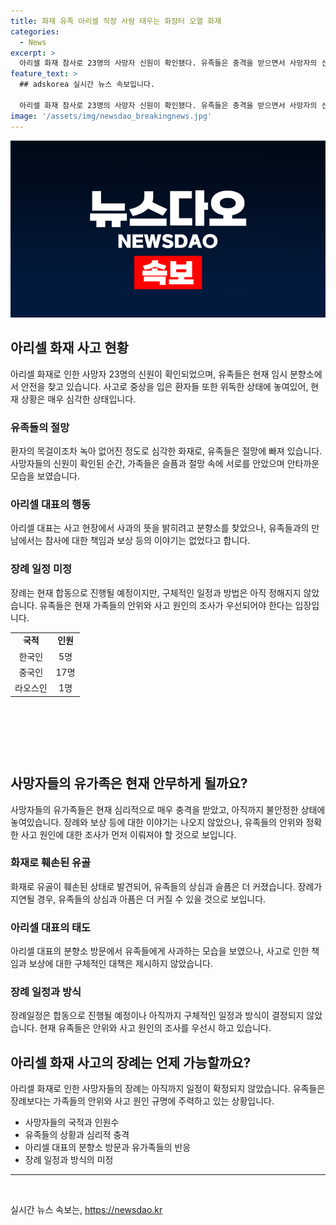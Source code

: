 ```yaml
---
title: 화재 유족 아리셀 직장 사람 태우는 화장터 오열 화재
categories:
  - News
excerpt: >
  아리셀 화재 참사로 23명의 사망자 신원이 확인됐다. 유족들은 충격을 받으면서 사망자의 신원을 확인했다. 사망자는 한국인 5명, 중국인 17명, 라오스인 1명으로 파악됐다. 아버지는 녹아 없어진 목걸이로 딸을 알아볼 수 없었다고 호소했다. 아리셀 대표는 유족들을 찾아 사죄했지만 보상에 대해서는 논의되지 않았다. 장례는 아직 미정이며 중상자 2명의 상태가 위급한 가운데 유족들은 사고의 원인을 규명하는 데 집중하고 있다.
feature_text: >
  ## adskorea 실시간 뉴스 속보입니다.

  아리셀 화재 참사로 23명의 사망자 신원이 확인됐다. 유족들은 충격을 받으면서 사망자의 신원을 확인했다. 사망자는 한국인 5명, 중국인 17명, 라오스인 1명으로 파악됐다. 아버지는 녹아 없어진 목걸이로 딸을 알아볼 수 없었다고 호소했다. 아리셀 대표는 유족들을 찾아 사죄했지만 보상에 대해서는 논의되지 않았다. 장례는 아직 미정이며 중상자 2명의 상태가 위급한 가운데 유족들은 사고의 원인을 규명하는 데 집중하고 있다.
image: '/assets/img/newsdao_breakingnews.jpg'
---
```


<p><img src="/assets/img/newsdao_breakingnews.jpg" alt="adskorea 속보" /></p>

<h2 data-ke-size="size26">아리셀 화재 사고 현황</h2>

<p data-ke-size="size16">아리셀 화재로 인한 사망자 23명의 신원이 확인되었으며, 유족들은 현재 임시 분향소에서 안전을 찾고 있습니다. 사고로 중상을 입은 환자들 또한 위독한 상태에 놓여있어, 현재 상황은 매우 심각한 상태입니다.</p>

<h3>유족들의 절망</h3>

<p data-ke-size="size16">환자의 목걸이조차 녹아 없어진 정도로 심각한 화재로, 유족들은 절망에 빠져 있습니다. 사망자들의 신원이 확인된 순간, 가족들은 슬픔과 절망 속에 서로를 안았으며 안타까운 모습을 보였습니다.</p>

<h3>아리셀 대표의 행동</h3>

<p data-ke-size="size16">아리셀 대표는 사고 현장에서 사과의 뜻을 밝히려고 분향소를 찾았으나, 유족들과의 만남에서는 참사에 대한 책임과 보상 등의 이야기는 없었다고 합니다.</p>

<h3>장례 일정 미정</h3>

<p data-ke-size="size16">장례는 현재 합동으로 진행될 예정이지만, 구체적인 일정과 방법은 아직 정해지지 않았습니다. 유족들은 현재 가족들의 안위와 사고 원인의 조사가 우선되어야 한다는 입장입니다.</p>

<table>
   <tbody>
      <tr>
         <td style="text-align: center; height: 17px;"><b>국적</b></td>
         <td style="text-align: center; height: 17px;"><b>인원</b></td>
      </tr>
      <tr>
         <td style="text-align: center; height: 17px;">한국인</td>
         <td style="text-align: center; height: 17px;">5명</td>
      </tr>
      <tr>
         <td style="text-align: center; height: 17px;">중국인</td>
         <td style="text-align: center; height: 17px;">17명</td>
      </tr>
      <tr>
         <td style="text-align: center; height: 17px;">라오스인</td>
         <td style="text-align: center; height: 17px;">1명</td>
      </tr>
   </tbody>
</table>

<p data-ke-size="size16">&nbsp;</p>

<p data-ke-size="size16">&nbsp;</p>

<p data-ke-size="size16">&nbsp;</p>

<h2 data-ke-size="size26">사망자들의 유가족은 현재 안무하게 될까요?</h2>

<p data-ke-size="size16">사망자들의 유가족들은 현재 심리적으로 매우 충격을 받았고, 아직까지 불안정한 상태에 놓여있습니다. 장례와 보상 등에 대한 이야기는 나오지 않았으나, 유족들의 안위와 정확한 사고 원인에 대한 조사가 먼저 이뤄져야 할 것으로 보입니다.</p>

<h3>화재로 훼손된 유골</h3>

<p data-ke-size="size16">화재로 유골이 훼손된 상태로 발견되어, 유족들의 상심과 슬픔은 더 커졌습니다. 장례가 지연될 경우, 유족들의 상심과 아픔은 더 커질 수 있을 것으로 보입니다.</p>

<h3>아리셀 대표의 태도</h3>

<p data-ke-size="size16">아리셀 대표의 분향소 방문에서 유족들에게 사과하는 모습을 보였으나, 사고로 인한 책임과 보상에 대한 구체적인 대책은 제시하지 않았습니다.</p>

<h3>장례 일정과 방식</h3>

<p data-ke-size="size16">장례일정은 합동으로 진행될 예정이나 아직까지 구체적인 일정과 방식이 결정되지 않았습니다. 현재 유족들은 안위와 사고 원인의 조사를 우선시 하고 있습니다.</p>

<h2 data-ke-size="size26">아리셀 화재 사고의 장례는 언제 가능할까요?</h2>

<p data-ke-size="size16">아리셀 화재로 인한 사망자들의 장례는 아직까지 일정이 확정되지 않았습니다. 유족들은 장례보다는 가족들의 안위와 사고 원인 규명에 주력하고 있는 상황입니다.</p>

<ul>
   <li>사망자들의 국적과 인원수</li>
   <li>유족들의 상황과 심리적 충격</li>
   <li>아리셀 대표의 분향소 방문과 유가족들의 반응</li>
   <li>장례 일정과 방식의 미정</li>
</ul>

<hr>

<p data-ke-size="size16">&nbsp;</p>
실시간 뉴스 속보는, <a href="https://newsdao.kr" rel="dofollow">https://newsdao.kr</a>


